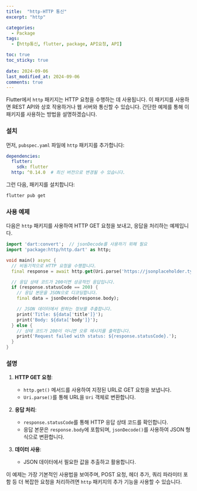 ```yaml
---
title:  "http-HTTP 통신" 
excerpt: "http"

categories:
  - Package
tags:
  - [http통신, flutter, package, API요청, API]

toc: true
toc_sticky: true
 
date: 2024-09-06
last_modified_at: 2024-09-06
comments: true
---
```



Flutter에서 `http` 패키지는 HTTP 요청을 수행하는 데 사용됩니다. 이 패키지를 사용하면 REST API와 상호 작용하거나 웹 서버와 통신할 수 있습니다. 간단한 예제를 통해 이 패키지를 사용하는 방법을 설명하겠습니다.

### 설치

먼저, `pubspec.yaml` 파일에 `http` 패키지를 추가합니다:

```yaml
dependencies:
  flutter:
    sdk: flutter
  http: ^0.14.0  # 최신 버전으로 변경될 수 있습니다.
```

그런 다음, 패키지를 설치합니다:

```bash
flutter pub get
```

### 사용 예제

다음은 `http` 패키지를 사용하여 HTTP GET 요청을 보내고, 응답을 처리하는 예제입니다.

```dart
import 'dart:convert';  // jsonDecode를 사용하기 위해 필요
import 'package:http/http.dart' as http;

void main() async {
  // 비동기적으로 HTTP 요청을 수행합니다.
  final response = await http.get(Uri.parse('https://jsonplaceholder.typicode.com/posts/1'));

  // 응답 상태 코드가 200이면 성공적인 응답입니다.
  if (response.statusCode == 200) {
    // 응답 본문을 JSON으로 디코딩합니다.
    final data = jsonDecode(response.body);

    // JSON 데이터에서 원하는 정보를 추출합니다.
    print('Title: ${data['title']}');
    print('Body: ${data['body']}');
  } else {
    // 상태 코드가 200이 아니면 오류 메시지를 출력합니다.
    print('Request failed with status: ${response.statusCode}.');
  }
}
```

### 설명

1. **HTTP GET 요청**:
   - `http.get()` 메서드를 사용하여 지정된 URL로 GET 요청을 보냅니다.
   - `Uri.parse()`를 통해 URL을 `Uri` 객체로 변환합니다.

2. **응답 처리**:
   - `response.statusCode`를 통해 HTTP 응답 상태 코드를 확인합니다.
   - 응답 본문은 `response.body`에 포함되며, `jsonDecode()`를 사용하여 JSON 형식으로 변환합니다.

3. **데이터 사용**:
   - JSON 데이터에서 필요한 값을 추출하고 활용합니다.

이 예제는 가장 기본적인 사용법을 보여주며, POST 요청, 헤더 추가, 쿼리 파라미터 포함 등 더 복잡한 요청을 처리하려면 `http` 패키지의 추가 기능을 사용할 수 있습니다.

